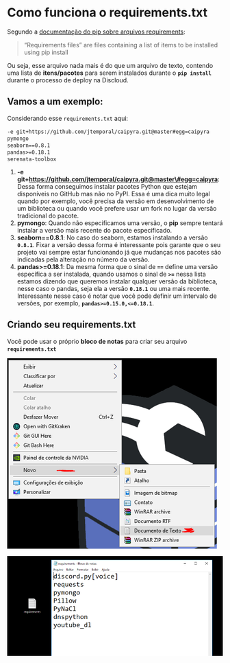 # Como funciona o requirements.txt

 Segundo a [documentação do pip sobre arquivos requirements](https://pip.pypa.io/en/stable/user_guide/#requirements-files):

> “Requirements files” are files containing a list of items to be installed using pip install

 Ou seja, esse arquivo nada mais é do que um arquivo de texto, contendo uma lista de **itens/pacotes** para serem instalados durante o **`pip install`** durante o processo de deploy na Discloud.

## Vamos a um exemplo:

 Considerando esse `requirements.txt` aqui:

```text
-e git+https://github.com/jtemporal/caipyra.git@master#egg=caipyra
pymongo
seaborn==0.8.1
pandas>=0.18.1
serenata-toolbox
```

1.  **-e git+https://github.com/jtemporal/caipyra.git@master\#egg=caipyra**: Dessa forma conseguimos instalar pacotes Python que estejam disponíveis no GitHub mas não no PyPI. Essa é uma dica muito legal quando por exemplo, você precisa da versão em desenvolvimento de um biblioteca ou quando você prefere usar um fork no lugar da versão tradicional do pacote. 
2. **pymongo**: Quando não especificamos uma versão, o **pip** sempre tentará instalar a versão mais recente do pacote especificado. 
3. **seaborn==0.8.1**: No caso do seaborn, estamos instalando a versão **`0.8.1`**. Fixar a versão dessa forma é interessante pois garante que o seu projeto vai sempre estar funcionando já que mudanças nos pacotes são indicadas pela alteração no número da versão. 
4.  **pandas&gt;=0.18.1**: Da mesma forma que o sinal de **`==`** define uma versão específica a ser instalada, quando usamos o sinal de **`>=`** nessa lista estamos dizendo que queremos instalar qualquer versão da biblioteca, nesse caso o pandas, seja ela a versão **`0.18.1`** ou uma mais recente. Interessante nesse caso é notar que você pode definir um intervalo de versões, por exemplo, **`pandas>=0.15.0,<=0.18.1`**.

## Criando seu requirements.txt

Você pode usar o próprio **bloco de notas** para criar seu arquivo **`requirements.txt`**

![Criando um novo documento de texto e renomeando para &quot;requirements&quot;](../../.gitbook/assets/image%20%285%29.png)

![Exemplo de do arquivo criado com algumas depend&#xEA;ncias j&#xE1; definidas  ](../../.gitbook/assets/image%20%282%29.png)

